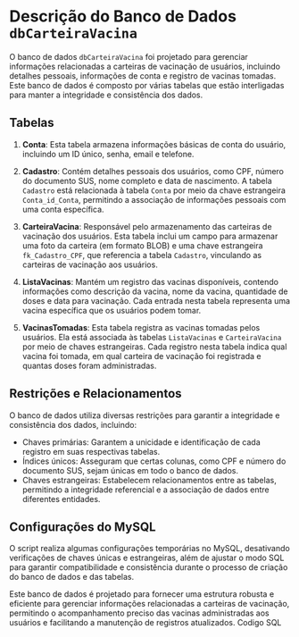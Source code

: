 # Descrição do Banco de Dados `dbCarteiraVacina`

O banco de dados `dbCarteiraVacina` foi projetado para gerenciar informações relacionadas a carteiras de vacinação de usuários, incluindo detalhes pessoais, informações de conta e registro de vacinas tomadas. Este banco de dados é composto por várias tabelas que estão interligadas para manter a integridade e consistência dos dados.

## Tabelas

1. **Conta**: Esta tabela armazena informações básicas de conta do usuário, incluindo um ID único, senha, email e telefone.

2. **Cadastro**: Contém detalhes pessoais dos usuários, como CPF, número do documento SUS, nome completo e data de nascimento. A tabela `Cadastro` está relacionada à tabela `Conta` por meio da chave estrangeira `Conta_id_Conta`, permitindo a associação de informações pessoais com uma conta específica.

3. **CarteiraVacina**: Responsável pelo armazenamento das carteiras de vacinação dos usuários. Esta tabela inclui um campo para armazenar uma foto da carteira (em formato BLOB) e uma chave estrangeira `fk_Cadastro_CPF`, que referencia a tabela `Cadastro`, vinculando as carteiras de vacinação aos usuários.

4. **ListaVacinas**: Mantém um registro das vacinas disponíveis, contendo informações como descrição da vacina, nome da vacina, quantidade de doses e data para vacinação. Cada entrada nesta tabela representa uma vacina específica que os usuários podem tomar.

5. **VacinasTomadas**: Esta tabela registra as vacinas tomadas pelos usuários. Ela está associada às tabelas `ListaVacinas` e `CarteiraVacina` por meio de chaves estrangeiras. Cada registro nesta tabela indica qual vacina foi tomada, em qual carteira de vacinação foi registrada e quantas doses foram administradas.

## Restrições e Relacionamentos

O banco de dados utiliza diversas restrições para garantir a integridade e consistência dos dados, incluindo:

- Chaves primárias: Garantem a unicidade e identificação de cada registro em suas respectivas tabelas.
- Índices únicos: Asseguram que certas colunas, como CPF e número do documento SUS, sejam únicas em todo o banco de dados.
- Chaves estrangeiras: Estabelecem relacionamentos entre as tabelas, permitindo a integridade referencial e a associação de dados entre diferentes entidades.

## Configurações do MySQL

O script realiza algumas configurações temporárias no MySQL, desativando verificações de chaves únicas e estrangeiras, além de ajustar o modo SQL para garantir compatibilidade e consistência durante o processo de criação do banco de dados e das tabelas.

Este banco de dados é projetado para fornecer uma estrutura robusta e eficiente para gerenciar informações relacionadas a carteiras de vacinação, permitindo o acompanhamento preciso das vacinas administradas aos usuários e facilitando a manutenção de registros atualizados.
Codigo SQL
